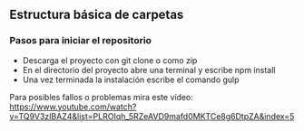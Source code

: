 ## Estructura básica de carpetas

### Pasos para iniciar el repositorio
* Descarga el proyecto con git clone o como zip
* En el directorio del proyecto abre una terminal y escribe npm install
* Una vez terminada la instalación escribe el comando gulp

Para posibles fallos o problemas mira este vídeo: 
https://www.youtube.com/watch?v=TQ9V3zIBAZ4&list=PLROIqh_5RZeAVD9mafd0MKTCe8g6DtpZA&index=5
